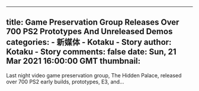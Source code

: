 
---
title: Game Preservation Group Releases Over 700 PS2 Prototypes And Unreleased Demos
categories: 
    - 新媒体
    - Kotaku - Story
author: Kotaku - Story
comments: false
date: Sun, 21 Mar 2021 16:00:00 GMT
thumbnail: 
---

<div>   
Last night video game preservation group, The Hidden Palace, released over 700 PS2 early builds, prototypes, E3, and…  
</div>
            